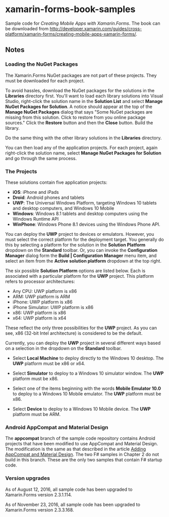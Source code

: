 # xamarin-forms-book-samples
Sample code for *Creating Mobile Apps with Xamarin.Forms*. The book can be downloaded from http://developer.xamarin.com/guides/cross-platform/xamarin-forms/creating-mobile-apps-xamarin-forms/.

## Notes

### Loading the NuGet Packages

The Xamarin.Forms NuGet packages are not part of these projects. They must be downloaded for each project.

To avoid hassles, download the NuGet packages for the solutions in the **Libraries** directory first. You'll want to load each library solutions into Visual Studio, right-click the solution name in the **Solution List** and select **Manage NuGet Packages for Solution**. A notice should appear at the top of the **Manage NuGet Packages** dialog that says "Some NuGet packages are missing from this solution. Click to restore from you online package sources." Click the **Restore** button and then the **Close** button. Build the library.

Do the same thing with the other library solutions in the **Libraries** directory.

You can then load any of the application projects. For each project, again right-click the solution name, select **Manage NuGet Packages for Solution** and go through the same process.

### The Projects

These solutions contain five application projects:

- **iOS**: iPhone and iPads
- **Droid**: Android phones and tablets
- **UWP**: The Universal Windows Platform, targeting Windows 10 tablets and desktop computers, and Windows 10 Mobile
- **Windows**: Windows 8.1 tablets and desktop computers using the Windows Runtime API
- **WinPhone**: Windows Phone 8.1 devices using the Windows Phone API.

You can deploy the **UWP** project to devices or emulators. 
However, you must select the correct platform for the deployment target. 
You generally do this by selecting a platform for the solution in the **Solution Platform** dropdown on the **Standard** toolbar.
Or, you can invoke the **Configuration Manager** dialog form the **Build | Configuration Manager** menu item, and select an item from the **Active solution platform** dropdown at the top right.

The six possible **Solution Platform** options are listed below. 
Each is associated with a particular platform for the **UWP** project. 
This platform refers to processor architectures:

- Any CPU: UWP platform is x86
- ARM: UWP platform is ARM
- iPhone: UWP platform is x86
- iPhone Simulator: UWP platform is x86
- x86: UWP platform is x86
- x64: UWP platform is x64

These reflect the only three possibilities for the **UWP** project. 
As you can see, x86 (32-bit Intel architecture) is considered to be the default.

Currently, you can deploy the **UWP** project in several different ways based on a selection in the dropdown on the **Standard** toolbar.

- Select **Local Machine** to deploy directly to the Windows 10 desktop. The **UWP** platform must be x86 or x64.

- Select **Simulator** to deploy to a Windows 10 simulator window. The **UWP** platform must be x86.

- Select one of the items beginning with the words **Mobile Emulator 10.0** to deploy to a Windows 10 Mobile emulator. The **UWP** platform must be x86.

- Select **Device** to deploy to a Windows 10 Mobile device. The **UWP** platform must be ARM.

### Android AppCompat and Material Design

The **appcompat** branch of the sample code repository contains Android projects that have been modified to use AppCompat and Material Design. The modification is the same as that described in the article [Adding AppCompat and Material Design](https://developer.xamarin.com/guides/xamarin-forms/platform-features/android/appcompat/).
The two F# samples in Chapter 2 do not build in this branch. These are the only two samples that contain F# startup code.

### Version upgrades

As of August 12, 2016, all sample code has been upgraded to Xamarin.Forms version 2.3.1.114.

As of November 23, 2016, all sample code has been upgraded to Xamarin.Forms version 2.3.3.168.
